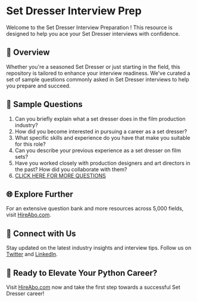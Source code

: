 # Set Dresser Interview Prep

Welcome to the Set Dresser Interview Preparation ! This resource is designed to help you ace your Set Dresser interviews with confidence.

## 🚀 Overview

Whether you're a seasoned Set Dresser or just starting in the field, this repository is tailored to enhance your interview readiness. We've curated a set of sample questions commonly asked in Set Dresser interviews to help you prepare and succeed.

## 📝 Sample Questions

1. Can you briefly explain what a set dresser does in the film production industry?
2. How did you become interested in pursuing a career as a set dresser?
3. What specific skills and experience do you have that make you suitable for this role?
4. Can you describe your previous experience as a set dresser on film sets?
5. Have you worked closely with production designers and art directors in the past? How did you collaborate with them?
6. [CLICK HERE FOR MORE QUESTIONS](https://hireabo.com/job/16_2_35/Set%20Dresser)

## 🌐 Explore Further

For an extensive question bank and more resources across 5,000 fields, visit [HireAbo.com](https://www.hireabo.com).

## 📱 Connect with Us

Stay updated on the latest industry insights and interview tips. Follow us on [Twitter](https://twitter.com/hireabo) and [LinkedIn](https://www.linkedin.com/in/hire-abo-3609972a8/).

## 🚀 Ready to Elevate Your Python Career?

Visit [HireAbo.com](https://www.hireabo.com) now and take the first step towards a successful Set Dresser career!